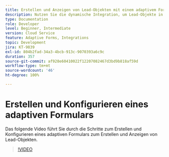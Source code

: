 ```yaml
---
title: Erstellen und Anzeigen von Lead-Objekten mit einem adaptivem Formular
description: Nutzen Sie die dynamische Integration, um Lead-Objekte in einem adaptiven Formular zu erstellen und aufzulisten.
type: Documentation
role: Developer
level: Beginner, Intermediate
version: Cloud Service
feature: Adaptive Forms, Integrations
topic: Development
jira: KT-9839
exl-id: 804b2fad-34a3-4bcb-913c-9070393a6c9c
duration: 357
source-git-commit: af928e60410022f12207082467d3bd9b818af59d
workflow-type: tm+mt
source-wordcount: '46'
ht-degree: 100%

---
```


# Erstellen und Konfigurieren eines adaptiven Formulars


Das folgende Video führt Sie durch die Schritte zum Erstellen und Konfigurieren eines adaptiven Formulars zum Erstellen und Anzeigen von Lead-Objekten.

>[!VIDEO](https://video.tv.adobe.com/v/340791?quality=12&learn=on)
